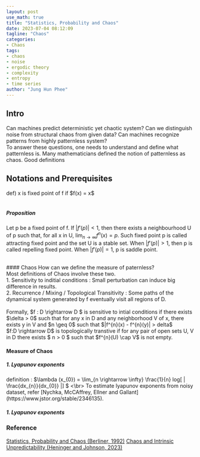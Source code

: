 ```yaml
---
layout: post
use_math: true
title: "Statistics, Probability and Chaos"
date: 2023-07-04 08:12:09
tagline: "Chaos"
categories:
- Chaos
tags:
- chaos
- noise
- ergodic theory
- complexity
- entropy
- time series
author: "Jung Hun Phee"
---
```


<h2> Intro </h2>
Can machines predict deterministic yet chaotic system? Can we distinguish noise from structural chaos from given data? Can machines recognize patterns from highly patternless system?
<br/>
To answer these questions, one needs to understand and define what patternless is. Many mathematicians defined the notion of patternless as chaos. Good definitions  
<br/>

<h2> Notations and Prerequisites </h2>
def) x is fixed point of f if $f(x) = x$
<br/>
<br/>

##### Proposition
Let p be a fixed point of f. If $|f'(p)| < 1$, then there exists a neighbourhood U of p such that, for all x in U, $\lim_{n \rightarrow \infty} f^{n}(x) = p.$ Such fixed point p is called attracting fixed point and the set U is a stable set. When $|f'(p)| > 1$, then p is called repelling fixed point. When $|f'(p)| = 1$, p is saddle point.

<br/>
#### Chaos
How can we define the measure of paternless?
<br/>
Most definitions of Chaos involve these two.<br/>
1. Sensitivity to inditial conditions : Small perturbation can induce big difference in results.<br/>
2. Recurrence / Mixing / Topological Transitivity : Some paths of the dynamical system generated by f eventually visit all regions of D.
<br/>
<br/>
Formally, $f : D \rightarrow D $ is sensitive to intial conditions if there exists $\delta >  0$ such that for any x in D and any neighborhood V of x, there exists y in V and $n \geq 0$ such that $|f^{n}(x) - f^{n}(y)| > delta$ <br/>
$f:D \rightarrow D$ is topologically transtive if for any pair of open sets U, V in D there exists $ n > 0 $ such that $f^{n}(U) \cap V$ is not empty.

<br/>
<h4>Measure of Chaos</h4>
<h5>1. Lyapunov exponents</h5>
definition : $\lambda (x_{0}) = \lim_{n \rightarrow \infty} \frac{1}{n} log[ | \frac{dx_{n}}{dx_{0}} |] $
<\br>
To estimate lyapunov exponents from noisy dataset, refer [Nychka, McCAffrey, Ellner and Gallant](https://www.jstor.org/stable/2346135).

<h5>1. Lyapunov exponents</h5>

### Reference
[Statistics, Probability and Chaos (Berliner, 1992)](https://pdodds.w3.uvm.edu/files/papers/others/1992/berliner1992a.pdf)
[Chaos and Intrinsic Unpredictability (Heninger and Johnson, 2023)](http://aiimpacts.org/wp-content/uploads/2023/04/Chaos-and-Intrinsic-Unpredictability.pdf)
